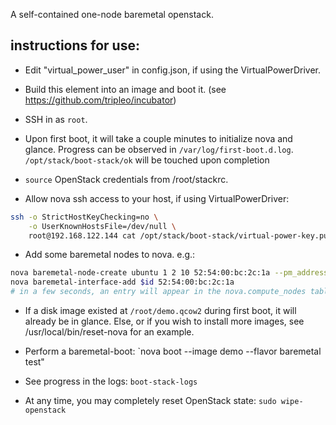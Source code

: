 A self-contained one-node baremetal openstack.

## instructions for use:

- Edit "virtual_power_user"  in config.json, if using the VirtualPowerDriver.

- Build this element into an image and boot it. (see https://github.com/tripleo/incubator)

- SSH in as `root`.

- Upon first boot, it will take a couple minutes to initialize nova and glance.  Progress can be observed in `/var/log/first-boot.d.log`. `/opt/stack/boot-stack/ok` will be touched upon completion

- `source` OpenStack credentials from /root/stackrc.

- Allow nova ssh access to your host, if using VirtualPowerDriver:
```bash
ssh -o StrictHostKeyChecking=no \
    -o UserKnownHostsFile=/dev/null \
    root@192.168.122.144 cat /opt/stack/boot-stack/virtual-power-key.pub >> ~/.ssh/authorized_keys
```

- Add some baremetal nodes to nova. e.g.:

```bash
nova baremetal-node-create ubuntu 1 2 10 52:54:00:bc:2c:1a --pm_address 192.168.122.1 --pm_user $USER --pm_password $PASS
nova baremetal-interface-add $id 52:54:00:bc:2c:1a
# in a few seconds, an entry will appear in the nova.compute_nodes table, after which the bm node is ready.
```

- If a disk image existed at `/root/demo.qcow2` during first boot, it will already be in glance. Else, or if you wish to install more images, see /usr/local/bin/reset-nova for an example.

- Perform a baremetal-boot: `nova boot --image demo --flavor baremetal test"

- See progress in the logs: `boot-stack-logs`

- At any time, you may completely reset OpenStack state: `sudo wipe-openstack`
